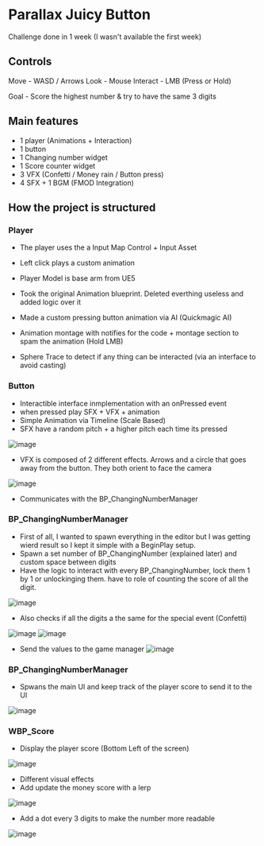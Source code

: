 # Parallax Juicy Button

Challenge done in 1 week (I wasn't available the first week)

## Controls

Move - WASD / Arrows
Look - Mouse
Interact - LMB (Press or Hold)

Goal - Score the highest number & try to have the same 3 digits

## Main features

- 1 player (Animations + Interaction)
- 1 button
- 1 Changing number widget
- 1 Score counter widget
- 3 VFX (Confetti / Money rain / Button press)
- 4 SFX + 1 BGM (FMOD Integration)

## How the project is structured

### Player
- The player uses the a Input Map Control + Input Asset
- Left click plays a custom animation 
- Player Model is base arm from UE5 
- Took the original Animation blueprint. Deleted everthing useless and added logic over it
- Made a custom pressing button animation via AI (Quickmagic AI)

- Animation montage with notifies for the code + montage section to spam the animation (Hold LMB)
- Sphere Trace to detect if any thing can be interacted (via an interface to avoid casting)


### Button

- Interactible interface inmplementation with an onPressed event
- when pressed play SFX + VFX + animation
- Simple Animation via Timeline (Scale Based)
- SFX have a random pitch + a higher pitch each time its pressed

![image](https://github.com/user-attachments/assets/df2dd817-454d-4dd0-943c-0f315cb216ae)

- VFX is composed of 2 different effects. Arrows and a circle that goes away from the button. They both orient to face the camera

![image](https://github.com/user-attachments/assets/53776d25-e15a-4d4f-9653-7910bf805cde)

- Communicates with the BP_ChangingNumberManager

### BP_ChangingNumberManager

- First of all, I wanted to spawn everything in the editor but I was getting wierd result so I kept it simple with a BeginPlay setup.
- Spawn a set number of BP_ChangingNumber (explained later) and custom space between digits
- Have the logic to interact with every BP_ChangingNumber, lock them 1 by 1 or unlockinging them. have to role of counting the score of all the digit.

![image](https://github.com/user-attachments/assets/59d554e4-ca11-4fb9-9da4-f00201e808dc)

- Also checks if all the digits a the same for the special event (Confetti)

![image](https://github.com/user-attachments/assets/d923bee8-4225-4dbf-8d90-abed03e5d119)
![image](https://github.com/user-attachments/assets/648890eb-5255-411d-9fc6-324d472c014e)

- Send the values to the game manager 
![image](https://github.com/user-attachments/assets/fe7647da-b80e-46b5-ad98-1894e47de438)

### BP_ChangingNumberManager

- Spwans the main UI and keep track of the player score to send it to the UI

![image](https://github.com/user-attachments/assets/1bc5bbb7-4d08-4761-a083-e5318dbc89df)


### WBP_Score

- Display the player score (Bottom Left of the screen)

![image](https://github.com/user-attachments/assets/74b6779a-80e2-4538-a447-dc4f546b476f)

- Different visual effects 
- Add update the money score with a lerp

![image](https://github.com/user-attachments/assets/27e55a76-de20-4710-b466-48dca91f8b80)

- Add a dot every 3 digits to make the number more readable

![image](https://github.com/user-attachments/assets/15d00671-f0a1-46c9-84ab-0cfa37621ab0)
